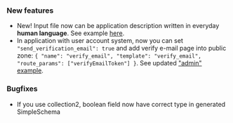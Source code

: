 ### New features
- <span class="label label-danger">New!</span> Input file now can be application description written in everyday **human language**. See example <a href="https://github.com/perak/kitchen-examples/tree/master/example-human" target="_blank">here</a>.
- In application with user account system, now you can set `"send_verification_email": true` and add verify e-mail page into public zone: `{ "name": "verify_email", "template": "verify_email", "route_params": ["verifyEmailToken"] }`. See updated <a href="https://github.com/perak/kitchen-examples/tree/master/example-admin" target="_blank">"admin" example</a>.
### Bugfixes
- If you use collection2, boolean field now have correct type in generated SimpleSchema
